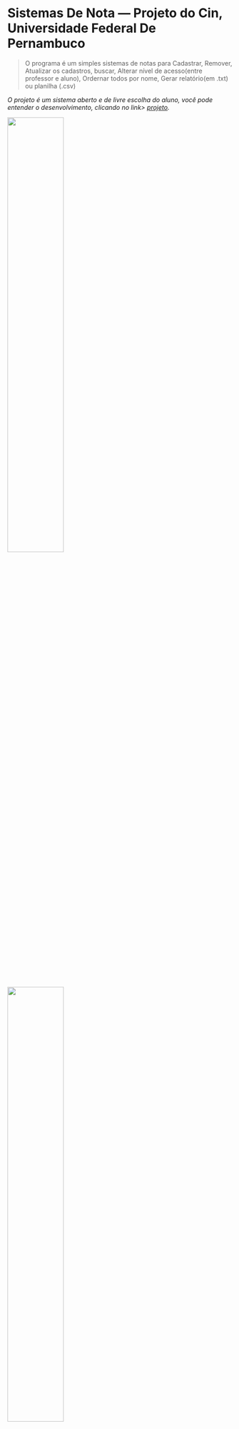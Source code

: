 <h1>Sistemas De Nota — Projeto do Cin, Universidade Federal De Pernambuco</h1> 

> O programa é um simples sistemas de notas para Cadastrar, Remover, Atualizar os cadastros, buscar, Alterar nível de acesso(entre professor e aluno), Ordernar todos por nome, Gerar relatório(em .txt) ou planilha (.csv)

*O projeto é um sistema aberto e de livre escolha do aluno, você pode entender o desenvolvimento, clicando no link> [projeto](https://github.com/WilsonZolanski/SistemasNota/blob/master/Projeto%202019.2.pdf).*

<p float="left">
  <image width=50%, src="./1.gif"/> 
  <image width=50%, src="./2.gif"/> 
</p>

# Mais detalhes [FALTA TERMIANR]

### Instruções de primeiro acesso
Siga os passos a seguir se é o seu primeiro acesso e não sabe como funciona!

```shell
#1 — Abra o Prompt de Comando em seguida tente acessar a pasta onde se encontra "agenda.py", como no gif exemplificado acima. 
#2 — Assim como está no gif, digite o nome do programa "Python" ou "Python3" (dependendo da sua versão) + o nome do arquivo "agenda.py" + comando desejável.
#>>> Exemplo: C:\Users/wilson/downloads/python agenda.py help
#3 — Caso queira entender cada função do programa, digite o comando "help" para entender quais são as funções do programa e como deve manusear o código.
```
### Download
Baixe o programa pelo botão verde (**Clone or Download**) ou se preferir, abra o programa Visual Studio Code, pressione no teclado Ctrl+Shift+P e digite *"Git clone"* e cole (*https://github.com/WilsonZolanski/agenda.git*) para salvar em um repositório local.

# Todos os comandos

### Adicionar:
```shell
>> python agenda.py a (data) (hora) (prioridade) (descrição) (contexto) (projeto)
```
*Observação* = A adição de uma nova tarefa deve seguir exatamente essa ordem, também é possível adicionar apenas a "descrição" da sua tarefa sem os outros dados.
- `Data`: A data deve ser digitada dessa forma "DDMMAAAA" onde "D" é o Dia, "M" o mês e "A" o ano. Exemplo: 14012018 (Isso representa 14/01/2018)
- `Hora`: A hora deve ser digitada dessa forma "HHMM" onde "H" é a hora e "M" o minuto. Exemplo 1030 (Isso representa 10 horas e 30 minutos)
- `Prioridade`: A prioridade da sua tarefa deve ser digitada seguindo a ordem do alfabeto, a ordem será seguida de acordo com alfabeto, em outras palavras a letra "A" terá mais prioridade que a letra "Z". (Caso seja digitado letras maiúsculas e minúsculas, a ordem será seguida da maiúscula para minúscula).
  - **OBS:** Caso o programa seja aberto no ubuntu, a prioridade terá um sistema de cores diferentes.
- `Contexto`: Contexto da tarefa pode ser traduzido também como o local onde será feito a tarefa. Exemplo: @casa.
- `Projeto`: O projeto da tarefa pode ser traduzido também como a finalidade da sua tarefa. Exemplo: +Pesquisa.

### Listar:
O comando "listar" pode ser utilizado também por data, hora, prioridade, contexto ou projeto.
```shell
>> python agenda.py l 
```
### Remover:
O comando "remover" pode ser utilizado pegando o número index que se encontra ao lado de cada tarefa:
```shell
>> python agenda.py r (index da tarefa)
```
### Fazer:
O comando "fazer" pode ser utilizado quando o usuário quiser marcar uma tarefa como concluída.
  - Caso o usuário marque a tarefa como feita, será movida para um novo arquivo "done.txt".
```shell
>> python agenda.py f (index da tarefa)
```
### Prioridade:
O comando "prioridade" pode ser utilizado quando o usuário desejar adicionar ou alterar a prioridade de uma tarefa.
```shell
>> python agenda.py p (Nova prioridade) (Índice da tarefa)
```
